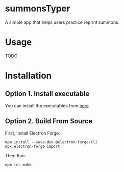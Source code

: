 # summonsTyper
A simple app that helps users practice reprint summons.

# Usage
TODO

# Installation

## Option 1. Install executable
You can install the executables from [here]()

## Option 2. Build From Source
First, install Electron Forge:
```
npm install --save-dev @electron-forge/cli
npx electron-forge import
```
Then Run:
```
npm run make
```
